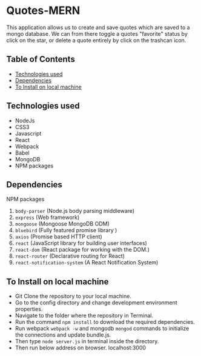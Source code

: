 # Quotes-MERN

 This application allows us to create and save quotes which are saved to a mongo database. We can from there toggle a quotes "favorite" status by click on the star, or delete a quote entirely by click on the trashcan icon.

## Table of Contents

- [Technologies used](#technologies-used)
- [Dependencies](#dependencies)
- [To Install on local machine](#to-install-on-local-machine)

## Technologies used
* NodeJs
* CSS3
* Javascript
* React
* Webpack
* Babel
* MongoDB
* NPM packages

## Dependencies
NPM packages

1. `body-parser` (Node.js body parsing middleware)
1. `express` (Web framework)
1. `mongoose` (Mongoose MongoDB ODM)
1. `bluebird` (Fully featured promise library )
1. `axios` (Promise based HTTP client)
1. `react` (JavaScript library for building user interfaces)
1. `react-dom` (React package for working with the DOM.)
1. `react-router` (Declarative routing for React)
1. `react-notification-system` (A React Notification System)


## To Install on local machine

* Git Clone the repository to your local machine.
* Go to the config directory and change development environment properties.
* Navigate to the folder where the repository in Terminal.
* Run the command `npm install` to download the required dependencies.
* Run webpack `webpack -w` and mongodb `mongod` commands to initialize the connections and update bundle.js.
* Then type `node server.js` in terminal inside the directory.
* Then run below address on browser.
    localhost:3000